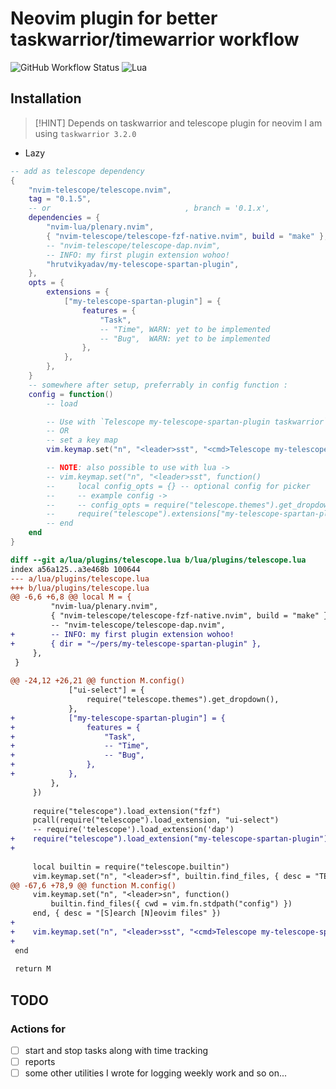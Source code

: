# Neovim plugin for better taskwarrior/timewarrior workflow

![GitHub Workflow Status](https://img.shields.io/github/actions/workflow/status/ellisonleao/nvim-plugin-template/lint-test.yml?branch=main&style=for-the-badge)
![Lua](https://img.shields.io/badge/Made%20with%20Lua-blueviolet.svg?style=for-the-badge&logo=lua)

## Installation

> [!HINT]
> Depends on taskwarrior and telescope plugin for neovim
> I am using `taskwarrior 3.2.0`


- Lazy
```lua
-- add as telescope dependency
{
    "nvim-telescope/telescope.nvim",
    tag = "0.1.5",
    -- or                              , branch = '0.1.x',
    dependencies = {
        "nvim-lua/plenary.nvim",
        { "nvim-telescope/telescope-fzf-native.nvim", build = "make" },
        -- "nvim-telescope/telescope-dap.nvim",
        -- INFO: my first plugin extension wohoo!
        "hrutvikyadav/my-telescope-spartan-plugin",
    },
    opts = {
        extensions = {
            ["my-telescope-spartan-plugin"] = {
                features = {
                    "Task",
                    -- "Time", WARN: yet to be implemented
                    -- "Bug",  WARN: yet to be implemented
                },
            },
        },
    }
    -- somewhere after setup, preferrably in config function :
    config = function()
        -- load 

        -- Use with `Telescope my-telescope-spartan-plugin taskwarrior`
        -- OR
        -- set a key map
        vim.keymap.set("n", "<leader>sst", "<cmd>Telescope my-telescope-spartan-plugin taskwarrior<cr>", { desc = "Taskwarrior Tasks" })

        -- NOTE: also possible to use with lua ->
        -- vim.keymap.set("n", "<leader>sst", function()
        --     local config_opts = {} -- optional config for picker
        --     -- example config ->
        --     -- config_opts = require("telescope.themes").get_dropdown{}
        --     require("telescope").extensions["my-telescope-spartan-plugin"].taskwarrior(config_opts)
        -- end
    end
}
```

```diff
diff --git a/lua/plugins/telescope.lua b/lua/plugins/telescope.lua
index a56a125..a3e468b 100644
--- a/lua/plugins/telescope.lua
+++ b/lua/plugins/telescope.lua
@@ -6,6 +6,8 @@ local M = {
         "nvim-lua/plenary.nvim",
         { "nvim-telescope/telescope-fzf-native.nvim", build = "make" },
         -- "nvim-telescope/telescope-dap.nvim",
+        -- INFO: my first plugin extension wohoo!
+        { dir = "~/pers/my-telescope-spartan-plugin" },
     },
 }
 
@@ -24,12 +26,21 @@ function M.config()
             ["ui-select"] = {
                 require("telescope.themes").get_dropdown(),
             },
+            ["my-telescope-spartan-plugin"] = {
+                features = {
+                    "Task",
+                    -- "Time",
+                    -- "Bug",
+                },
+            },
         },
     })
 
     require("telescope").load_extension("fzf")
     pcall(require("telescope").load_extension, "ui-select")
     -- require('telescope').load_extension('dap')
+    require("telescope").load_extension("my-telescope-spartan-plugin")
+
 
     local builtin = require("telescope.builtin")
     vim.keymap.set("n", "<leader>sf", builtin.find_files, { desc = "TELESCOPE [s]earch pwd [f]iles" })
@@ -67,6 +78,9 @@ function M.config()
     vim.keymap.set("n", "<leader>sn", function()
         builtin.find_files({ cwd = vim.fn.stdpath("config") })
     end, { desc = "[S]earch [N]eovim files" })
+
+    vim.keymap.set("n", "<leader>sst", "<cmd>Telescope my-telescope-spartan-plugin taskwarrior<cr>", { desc = "Taskwarrior Tasks" })
+
 end
 
 return M
```

## TODO
### Actions for
- [ ] start and stop tasks along with time tracking
- [ ] reports
- [ ] some other utilities I wrote for logging weekly work and so on...
